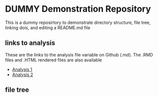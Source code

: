 # DUMMY Demonstration Repository
This is a dummy reposirtory to demonstrate directory structure, file tree, linking dois, and editing a README.md file


## links to analysis

These are the links to the analysis file variable on Github (.md). The .RMD files and .HTML rendered files are also available

- [Analysis 1](01_analysis/Challenge1.R)
- [Analysis 2](02_analysis/Rmarkdown.Rmd)


## file tree